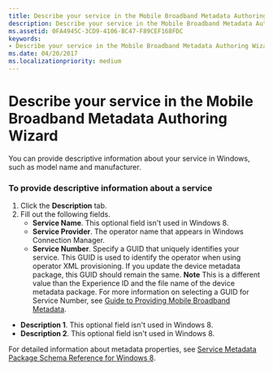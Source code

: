```yaml
---
title: Describe your service in the Mobile Broadband Metadata Authoring Wizard
description: Describe your service in the Mobile Broadband Metadata Authoring Wizard
ms.assetid: 0FA4945C-3CD9-4106-BC47-F89CEF168FDC
keywords:
- Describe your service in the Mobile Broadband Metadata Authoring Wizard
ms.date: 04/20/2017
ms.localizationpriority: medium
---
```


# Describe your service in the Mobile Broadband Metadata Authoring Wizard

You can provide descriptive information about your service in Windows, such as model name and manufacturer.

### To provide descriptive information about a service

1. Click the **Description** tab.
2. Fill out the following fields.
    - **Service Name**. This optional field isn't used in Windows 8.
    - **Service Provider**. The operator name that appears in Windows Connection Manager.
    - **Service Number**. Specify a GUID that uniquely identifies your service. This GUID is used to identify the operator when using operator XML provisioning. If you update the device metadata package, this GUID should remain the same.
        **Note**  This is a different value than the Experience ID and the file name of the device metadata package. For more information on selecting a GUID for Service Number, see [Guide to Providing Mobile Broadband Metadata](http://go.microsoft.com/fwlink/p/?linkid=242064).

- **Description 1**. This optional field isn't used in Windows 8.
- **Description 2**. This optional field isn't used in Windows 8.

For detailed information about metadata properties, see [Service Metadata Package Schema Reference for Windows 8](http://go.microsoft.com/fwlink/p/?LinkId=226755).
